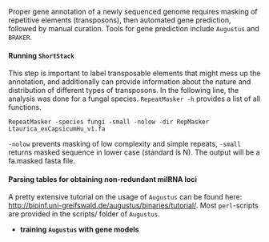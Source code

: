 Proper gene annotation of a newly sequenced genome requires masking of repetitive elements (transposons), then automated gene prediction, followed by manual curation. Tools for gene prediction include `Augustus` and `BRAKER`. 

#### Running `ShortStack`
This step is important to label transposable elements that might mess up the annotation, and additionally can provide information about the nature and distribution of different types of transposons. In the following line, the analysis was done for a fungal species. `RepeatMasker -h` provides a list of all functions. 
```ShellSession
RepeatMasker -species fungi -small -nolow -dir RepMasker Ltaurica_exCapsicumHu_v1.fa
```
`-nolow` prevents masking of low complexity and simple repeats, `-small` returns masked sequence in lower case (standard is N). The output will be a fa.masked fasta file. 

#### Parsing tables for obtaining non-redundant milRNA loci
A pretty extensive tutorial on the usage of `Augustus` can be found here: http://bioinf.uni-greifswald.de/augustus/binaries/tutorial/. Most `perl`-scripts are provided in the scripts/ folder of `Augustus`. 

   - **training `Augustus` with gene models**

